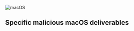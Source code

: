 ![macOS](https://img.shields.io/badge/mac%20os-000000?style=for-the-badge&logo=macos&logoColor=F0F0F0)
## Specific malicious macOS deliverables
